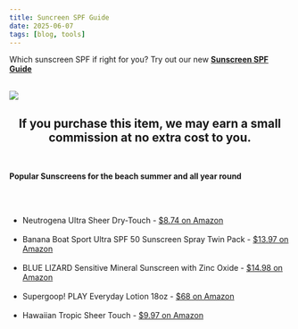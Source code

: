 ```yaml
---
title: Suncreen SPF Guide
date: 2025-06-07
tags: [blog, tools]
---
```

<meta property="og:title" content="Suncreen SPF Guide">
<meta property="og:image" content="https://m.media-amazon.com/images/I/714vZwlji3L._SL1500_.jpg">
<meta property="og:url" content="https://beachhut615.github.io/2025/06/07/sunscreen_spf_guide.html">
<meta property="og:type" content="website">

Which sunscreen SPF if right for you? Try out our new <b><a href="https://beachhut615.github.io/tools/sunscreen_spf_select.html" target="_blank">Sunscreen SPF Guide</a></b><br /><br />

<div id="post-image">
<a href="https://amzn.to/3FKxOiD" target="_blank"><img src="https://m.media-amazon.com/images/I/714vZwlji3L._SL1500_.jpg"></a>
  <center><h2 id="post-disclosure">If you purchase this item, we may earn a small commission at no extra cost to you.</h2></center>
  </div><br />
  <p id="post-quote"><b>Popular Sunscreens for the beach summer and all year round</b></p><br/><br />
  
<ul>
  <li>Neutrogena Ultra Sheer Dry-Touch - <a href="https://amzn.to/43KKk9H" target="_blank">$8.74 on Amazon</a></li><br />
  <li>Banana Boat Sport Ultra SPF 50 Sunscreen Spray Twin Pack - <a href="https://amzn.to/4jIu0wa" target="_blank">$13.97 on Amazon</a></li><br />
  <li>BLUE LIZARD Sensitive Mineral Sunscreen with Zinc Oxide - <a href="https://amzn.to/4dTvkLw" target="_blank">$14.98 on Amazon</a></li><br />
  <li>Supergoop! PLAY Everyday Lotion 18oz - <a href="https://amzn.to/4kOefEM" target="_blank">$68 on Amazon</a></li><br />
  <li>Hawaiian Tropic Sheer Touch - <a href="https://amzn.to/4kSXCb0" target="_blank">$9.97 on Amazon</a></li>                                           
</ul>
<br /><br />
